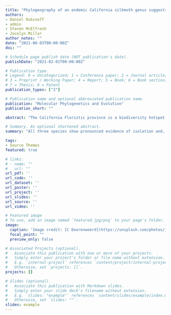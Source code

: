 ```yaml
---
title: "Phylogeography of an endemic California silkmoth genus suggests the importance of an unheralded central California province in generating regional endemic biodiversity"
authors:
- Daniel Rubinoff
- admin
- Steven McElfresh
- Jocelyn Millar
author_notes: ""
date: "2021-08-03T00:00:00Z"
doi: ""

# Schedule page publish date (NOT publication's date).
publishDate: "2021-02-01T00:00:00Z"

# Publication type.
# Legend: 0 = Uncategorized; 1 = Conference paper; 2 = Journal article;
# 3 = Preprint / Working Paper; 4 = Report; 5 = Book; 6 = Book section;
# 7 = Thesis; 8 = Patent
publication_types: ["2"]

# Publication name and optional abbreviated publication name.
publication: "Molecular Phylogenetics and Evolution"
publication_short: ""

abstract: "The California Floristic province is a biodiversity hotspot. Understanding the phylogeographic patterns that exist in this diverse region is essential to understanding its evolution and for guiding conservation efforts. Calosaturnia is a charismatic silkmoth genus endemic to large portions of the region with three described species, C. mendocino, C. walterorum, and C. albofasciata. We sampled all three species from across their ranges, sequenced 1463 bp of mitochondrial COI and 1941 bp of nuclear DNA from three genes, and reconstructed phylogenetic relationships and estimated divergence times within the lineages. All three species show pronounced evidence of isolation and, in two cases, secondary reconnection. An unexpected monophyletic mtDNA lineage was found in the Central Coast region, in a region thought to represent an intergrade between C. mendocino and C. walterorum. Our genetic data also significantly revise previous hypotheses as to which species occur in which regions, suggesting that historical ecological changes around four Ma ago isolated some lineages, and a secondary isolation event two Ma ago led to isolation of populations both in the Central Coast region and the southern Sierra Nevada. Our results add to a currently under-appreciated pattern suggesting that coastal Central California is not a transition zone between Northern and Southern California Floristic Province faunas but rather its own unique, periodically isolated, biogeographic region. They also suggest cryptic diversity may be present in many other currently unrecognized groups. Additional research should focus on this central California region because many species may be highly restricted in range and in need of conservation attention"

# Summary. An optional shortened abstract.
summary: "All three species show pronounced evidence of isolation and, in two cases, secondary reconnection. An unexpected monophyletic mtDNA lineage was found in the Central Coast region, in a region thought to represent an intergrade between C. mendocino and C. walterorum.. Our results add to a currently under-appreciated pattern suggesting that coastal Central California is not a transition zone between Northern and Southern California Floristic Province faunas but rather its own unique, periodically isolated, biogeographic region."

tags:
- Source Themes
featured: true

# links:
# - name: ""
#   url: ""
url_pdf: ''
url_code: ''
url_dataset: ''
url_poster: ''
url_project: ''
url_slides: ''
url_source: ''
url_video: ''

# Featured image
# To use, add an image named `featured.jpg/png` to your page's folder. 
image:
  caption: 'Image credit: [C Doorenweerd](https://unsplash.com/photos/jdD8gXaTZsc)'
  focal_point: ""
  preview_only: false

# Associated Projects (optional).
#   Associate this publication with one or more of your projects.
#   Simply enter your project's folder or file name without extension.
#   E.g. `internal-project` references `content/project/internal-project/index.md`.
#   Otherwise, set `projects: []`.
projects: []

# Slides (optional).
#   Associate this publication with Markdown slides.
#   Simply enter your slide deck's filename without extension.
#   E.g. `slides: "example"` references `content/slides/example/index.md`.
#   Otherwise, set `slides: ""`.
slides: example
---
```


